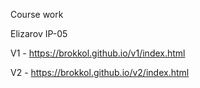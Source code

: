 Course work

Elizarov IP-05 

V1 - https://brokkol.github.io/v1/index.html

V2 - https://brokkol.github.io/v2/index.html
